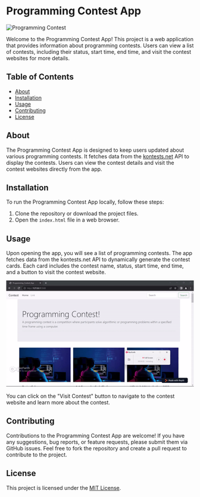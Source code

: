 # Programming Contest App

![Programming Contest](https://img.freepik.com/free-photo/rear-view-programmer-working-all-night-long_1098-18697.jpg?w=900&t=st=1679325879~exp=1679326479~hmac=f47d78a4ad126c3caa8da0d265dec140debb29cb5db6210f79a3e3a2f04c1aef)

Welcome to the Programming Contest App! This project is a web application that provides information about programming contests. Users can view a list of contests, including their status, start time, end time, and visit the contest websites for more details.

## Table of Contents

- [About](#about)
- [Installation](#installation)
- [Usage](#usage)
- [Contributing](#contributing)
- [License](#license)

## About

The Programming Contest App is designed to keep users updated about various programming contests. It fetches data from the [kontests.net](https://kontests.net) API to display the contests. Users can view the contest details and visit the contest websites directly from the app.

## Installation

To run the Programming Contest App locally, follow these steps:

1. Clone the repository or download the project files.
2. Open the `index.html` file in a web browser.

## Usage

Upon opening the app, you will see a list of programming contests. The app fetches data from the kontests.net API to dynamically generate the contest cards. Each card includes the contest name, status, start time, end time, and a button to visit the contest website.

![Contest Cards](preview.gif)

You can click on the "Visit Contest" button to navigate to the contest website and learn more about the contest.

## Contributing

Contributions to the Programming Contest App are welcome! If you have any suggestions, bug reports, or feature requests, please submit them via GitHub issues. Feel free to fork the repository and create a pull request to contribute to the project.

## License

This project is licensed under the [MIT License](LICENSE).

